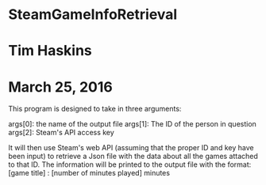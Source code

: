 # SteamGameInfoRetrieval
# Tim Haskins
# March 25, 2016

This program is designed to take in three arguments:

 args[0]: the name of the output file 
 args[1]: The ID of the person in question
 args[2]: Steam's API access key
 
It will then use Steam's web API (assuming that the proper ID and key have been input) to retrieve a Json
file with the data about all the games attached to that ID. 
The information will be printed to the output file with the format:
[game title] : [number of minutes played] minutes